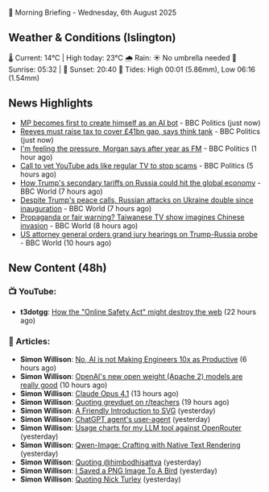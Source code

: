 🌅 Morning Briefing - Wednesday, 6th August 2025

## Weather & Conditions (Islington)

🌡️ Current: 14°C | High today: 23°C
🌧️ Rain: ☀️ No umbrella needed
🌅 Sunrise: 05:32 | 🌇 Sunset: 20:40
🌊 Tides: High 00:01 (5.86mm), Low 06:16 (1.54mm)

## News Highlights

- [MP becomes first to create himself as an AI bot](https://www.bbc.com/news/articles/cy5pr3q6lrpo?at_medium=RSS&at_campaign=rss) - BBC Politics (just now)
- [Reeves must raise tax to cover £41bn gap, says think tank](https://www.bbc.com/news/articles/cn85vyd1epzo?at_medium=RSS&at_campaign=rss) - BBC Politics (just now)
- [I'm feeling the pressure, Morgan says after year as FM](https://www.bbc.com/news/articles/c206zmj86mpo?at_medium=RSS&at_campaign=rss) - BBC Politics (1 hour ago)
- [Call to vet YouTube ads like regular TV to stop scams](https://www.bbc.com/news/articles/ckge5xdwjx5o?at_medium=RSS&at_campaign=rss) - BBC Politics (5 hours ago)
- [How Trump's secondary tariffs on Russia could hit the global economy](https://www.bbc.com/news/articles/cwyp7lgyy4ro?at_medium=RSS&at_campaign=rss) - BBC World (7 hours ago)
- [Despite Trump's peace calls, Russian attacks on Ukraine double since inauguration](https://www.bbc.com/news/articles/c5yl6eegv63o?at_medium=RSS&at_campaign=rss) - BBC World (7 hours ago)
- [Propaganda or fair warning? Taiwanese TV show imagines Chinese invasion](https://www.bbc.com/news/articles/cz93ge90dywo?at_medium=RSS&at_campaign=rss) - BBC World (8 hours ago)
- [US attorney general orders grand jury hearings on Trump-Russia probe](https://www.bbc.com/news/articles/c206dv2ekdeo?at_medium=RSS&at_campaign=rss) - BBC World (10 hours ago)

## New Content (48h)
### 📺 YouTube:

- **t3dotgg**: [How the "Online Safety Act" might destroy the web](https://www.youtube.com/watch?v=6TZozNjPcGw) (22 hours ago)

### 📝 Articles:

- **Simon Willison**: [No, AI is not Making Engineers 10x as Productive](https://simonwillison.net/2025/Aug/6/not-10x/#atom-everything) (6 hours ago)
- **Simon Willison**: [OpenAI's new open weight (Apache 2) models are really good](https://simonwillison.net/2025/Aug/5/gpt-oss/#atom-everything) (10 hours ago)
- **Simon Willison**: [Claude Opus 4.1](https://simonwillison.net/2025/Aug/5/claude-opus-41/#atom-everything) (13 hours ago)
- **Simon Willison**: [Quoting greyduet on r/teachers](https://simonwillison.net/2025/Aug/5/greyduet-on-rteachers/#atom-everything) (19 hours ago)
- **Simon Willison**: [A Friendly Introduction to SVG](https://simonwillison.net/2025/Aug/5/a-friendly-introduction-to-svg/#atom-everything) (yesterday)
- **Simon Willison**: [ChatGPT agent's user-agent](https://simonwillison.net/2025/Aug/4/chatgpt-agents-user-agent/#atom-everything) (yesterday)
- **Simon Willison**: [Usage charts for my LLM tool against OpenRouter](https://simonwillison.net/2025/Aug/4/llm-openrouter-usage/#atom-everything) (yesterday)
- **Simon Willison**: [Qwen-Image: Crafting with Native Text Rendering](https://simonwillison.net/2025/Aug/4/qwen-image/#atom-everything) (yesterday)
- **Simon Willison**: [Quoting @himbodhisattva](https://simonwillison.net/2025/Aug/4/himbodhisattva/#atom-everything) (yesterday)
- **Simon Willison**: [I Saved a PNG Image To A Bird](https://simonwillison.net/2025/Aug/4/i-saved-a-png-image-to-a-bird/#atom-everything) (yesterday)
- **Simon Willison**: [Quoting Nick Turley](https://simonwillison.net/2025/Aug/4/nick-turley/#atom-everything) (yesterday)
